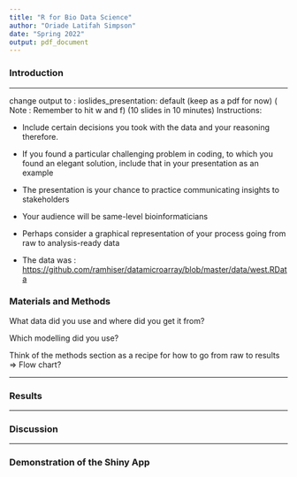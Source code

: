 ```yaml
---
title: "R for Bio Data Science"
author: "Oriade Latifah Simpson"
date: "Spring 2022"
output: pdf_document
---
```


### Introduction 

***
change output to : ioslides_presentation: default (keep as a pdf for now)
( Note : Remember to hit w and f)
(10 slides in 10 minutes)
Instructions: 

* Include certain decisions you took with the data and your reasoning therefore.

*  If you found a particular challenging problem in coding, to which you found an elegant
solution, include that in your presentation as an example

*  The presentation is your chance to practice communicating insights to stakeholders

*  Your audience will be same-level bioinformaticians

*  Perhaps consider a graphical representation of your process going from raw to
analysis-ready data

* The data was : https://github.com/ramhiser/datamicroarray/blob/master/data/west.RData


### Materials and Methods

What data did you use and where did you get it from?

Which modelling did you use? 

Think of the methods section as a recipe for how to go from raw to results => Flow chart?

***

### Results



***

### Discussion 

***

### Demonstration of the Shiny App
